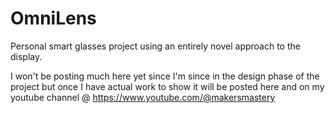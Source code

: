 # OmniLens
Personal smart glasses project using an entirely novel approach to the display.

I won't be posting much here yet since I'm since in the design phase of the project but once I have actual work to show it will be posted here and on 
my youtube channel @ https://www.youtube.com/@makersmastery
